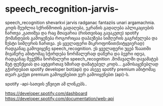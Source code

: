 # speech_recognition-jarvis-
speech_recognition shevarkvi jarvis radganac fantaziis unari argamachnia.
კოდს შეუძლია სქრინშოთის გადაღება, ეკრანის გადაღება აპლიკაციების ჩართვა ,გათიშვა და რაც მთავარია (რისთვისაც გავაკეთე) spotify ქომანდების გამოყენება როგორიცაა დაპაუზება სიმღერის გაგრძელება და ზუსტი სიმღერის ჩართვა. ეს ყველაფერი მიკროფონით(სიტყვიერად) რადგანაც გამოვიყენე speech_recognition. ეს ყველაფერი უცებ 1საათში მივაწერე ამიტომაც სჭირდება ნორმალურად დაწერა და ბევრი იდეა, რადგანაც შევქმნა ნორმალური speech_recognition .მომავალში დავამატებ მეტ ფუნქციას და ავტვირთავ ხშირად დამატებულ კოდს... გამოსაყენებლად გჭირდებათ spotify developer bot(api)  და ასევე spotify premium ამიტომაც თუარ გაქვთ premium გამოყენებით ვერ გამოიყენებთ (api)-ს.


spotify -api-სათვის ეწვიეთ ამ ლინკებს..

https://developer.spotify.com/dashboard
https://developer.spotify.com/documentation/web-api
